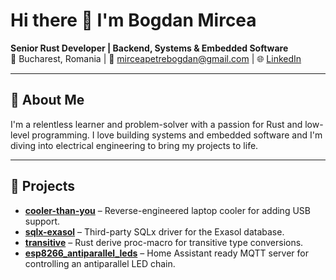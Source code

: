 # Hi there 👋 I'm Bogdan Mircea

**Senior Rust Developer | Backend, Systems & Embedded Software**  
📍 Bucharest, Romania | 📧 [mirceapetrebogdan@gmail.com](mailto:mirceapetrebogdan@gmail.com) | 🌐 [LinkedIn](https://www.linkedin.com/in/bogdan-mircea-82742bb9/)

---

## 🚀 About Me

I'm a relentless learner and problem-solver with a passion for Rust and low-level programming. I love building systems and embedded software and I'm diving into electrical engineering to bring my projects to life.

---

## 🔧 Projects

- **[cooler-than-you](https://github.com/bobozaur/cooler-than-you)** – Reverse-engineered laptop cooler for adding USB support.  
- **[sqlx-exasol](https://github.com/bobozaur/sqlx-exasol)** – Third-party SQLx driver for the Exasol database.  
- **[transitive](https://github.com/bobozaur/transitive)** – Rust derive proc-macro for transitive type conversions.  
- **[esp8266_antiparallel_leds](https://github.com/bobozaur/esp8266_antiparallel_leds)** – Home Assistant ready MQTT server for controlling an antiparallel LED chain.

<!---
bobozaur/bobozaur is a ✨ special ✨ repository because its `README.md` (this file) appears on your GitHub profile.
You can click the Preview link to take a look at your changes.
--->

